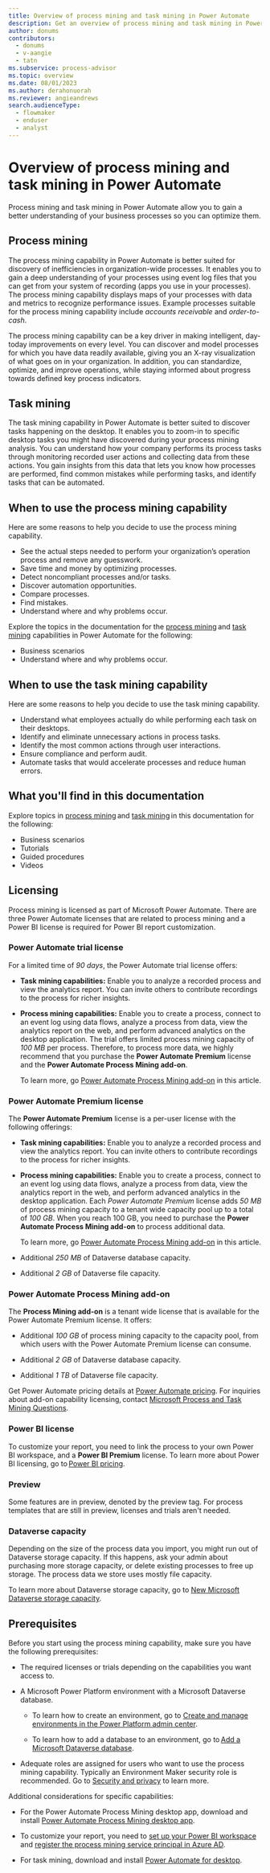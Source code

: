 ```yaml
---
title: Overview of process mining and task mining in Power Automate
description: Get an overview of process mining and task mining in Power Automate.
author: donums
contributors:
  - donums
  - v-aangie  
  - tatn
ms.subservice: process-advisor
ms.topic: overview
ms.date: 08/01/2023
ms.author: derahonuorah
ms.reviewer: angieandrews
search.audienceType: 
  - flowmaker
  - enduser
  - analyst
---
```


# Overview of process mining and task mining in Power Automate

Process mining and task mining in Power Automate allow you to gain a better understanding of your business processes so you can optimize them.

## Process mining

The process mining capability in Power Automate is better suited for discovery of inefficiencies in organization-wide processes. It enables you to gain a deep understanding of your processes using event log files that you can get from your system of recording (apps you use in your processes). The process mining capability displays maps of your processes with data and metrics to recognize performance issues. Example processes suitable for the process mining capability include *accounts receivable* and *order-to-cash*.

The process mining capability can be a key driver in making intelligent, day-today improvements on every level. You can discover and model processes for which you have data readily available, giving you an X-ray visualization of what goes on in your organization. In addition, you can standardize, optimize, and improve operations, while staying informed about progress towards defined key process indicators.

## Task mining

The task mining capability in Power Automate is better suited to discover tasks happening on the desktop. It enables you to zoom-in to specific desktop tasks you might have discovered during your process mining analysis. You can understand how your company performs its process tasks through monitoring recorded user actions and collecting data from these actions. You gain insights from this data that lets you know how processes are performed, find common mistakes while performing tasks, and identify tasks that can be automated.

## When to use the process mining capability

Here are some reasons to help you decide to use the process mining capability.

- See the actual steps needed to perform your organization’s operation process and remove any guesswork.
- Save time and money by optimizing processes.
- Detect noncompliant processes and/or tasks.
- Discover automation opportunities.
- Compare processes.
- Find mistakes.
- Understand where and why problems occur.

Explore the topics in the documentation for the [process mining](process-mining-overview.md) and [task mining](task-mining-overview.md) capabilities in Power Automate for the following:

- Business scenarios
- Understand where and why problems occur.

## When to use the task mining capability

Here are some reasons to help you decide to use the task mining capability.

- Understand what employees actually do while performing each task on their desktops.
- Identify and eliminate unnecessary actions in process tasks.
- Identify the most common actions through user interactions.
- Ensure compliance and perform audit.
- Automate tasks that would accelerate processes and reduce human errors.

## What you'll find in this documentation

Explore topics in [process mining](process-mining-overview.md) and [task mining](task-mining-overview.md) in this documentation for the following:

- Business scenarios
- Tutorials
- Guided procedures
- Videos

## Licensing

Process mining is licensed as part of Microsoft Power Automate. There are three Power Automate licenses that are related to process mining and a Power BI license is required for Power BI report customization.

### Power Automate trial license  

For a limited time of *90 days*, the Power Automate trial license offers: 

- **Task mining capabilities:** Enable you to analyze a recorded process and view the analytics report. You can invite others to contribute recordings to the process for richer insights. 

- **Process mining capabilities:** Enable you to create a process, connect to an event log using data flows, analyze a process from data, view the analytics report on the web, and perform advanced analytics on the desktop application. The trial offers limited process mining capacity of *100 MB* per process. Therefore, to process more data, we highly recommend that you purchase the **Power Automate Premium** license and the **Power Automate Process Mining add-on**.

    To learn more, go [Power Automate Process Mining add-on](#power-automate-process-mining-add-on) in this article.

### Power Automate Premium license  

The **Power Automate Premium** license is a per-user license with the following offerings:

- **Task mining capabilities:** Enable you to analyze a recorded process and view the analytics report. You can invite others to contribute recordings to the process for richer insights.

- **Process mining capabilities:** Enable you to create a process, connect to an event log using data flows, analyze a process from data, view the analytics report in the web, and perform advanced analytics in the desktop application. Each *Power Automate Premium* license adds *50 MB* of process mining capacity to a tenant wide capacity pool up to a total of *100 GB*. When you reach 100 GB,  you need to purchase the **Power Automate Process Mining add-on** to process additional data.

    To learn more, go [Power Automate Process Mining add-on](#power-automate-process-mining-add-on) in this article.

- Additional *250 MB* of Dataverse database capacity.

- Additional *2 GB* of Dataverse file capacity.

### Power Automate Process Mining add-on

The **Process Mining add-on** is a tenant wide license that is available for the Power Automate Premium license. It offers:

- Additional *100 GB* of process mining capacity to the capacity pool, from which users with the Power Automate Premium license can consume.
  
- Additional *2 GB* of Dataverse database capacity.

- Additional *1 TB* of Dataverse file capacity.

Get Power Automate pricing details at [Power Automate pricing](https://powerautomate.microsoft.com/en-us/pricing/). For inquiries about add-on capability licensing, contact [Microsoft Process and Task Mining Questions](mailto:minitq@microsoft.com).

### Power BI license

To customize your report, you need to link the process to your own Power BI workspace, and a **Power BI Premium** license. To learn more about Power BI licensing, go to [Power BI pricing](https://powerbi.microsoft.com/en-us/pricing/). 

### Preview

Some features are in preview, denoted by the preview tag. For process templates that are still in preview, licenses and trials aren't needed.

### Dataverse capacity

Depending on the size of the process data you import, you might run out of Dataverse storage capacity. If this happens, ask your admin about purchasing more storage capacity, or delete existing processes to free up storage. The process data we store uses mostly file capacity.

To learn more about Dataverse storage capacity, go to [New Microsoft Dataverse storage capacity](/power-platform/admin/capacity-storage).

## Prerequisites

Before you start using the process mining capability, make sure you have the following prerequisites:

- The required licenses or trials depending on the capabilities you want access to.

- A Microsoft Power Platform environment with a Microsoft Dataverse database.  

  - To learn how to create an environment, go to [Create and manage environments in the Power Platform admin center](/power-platform/admin/create-environment).  

  - To learn how to add a database to an environment, go to [Add a Microsoft Dataverse database](/power-platform/admin/create-database).  

- Adequate roles are assigned for users who want to use the process mining capability. Typically an Environment Maker security role is recommended. Go to [Security and privacy](process-advisor-security.md) to learn more.

Additional considerations for specific capabilities:

- For the Power Automate Process Mining desktop app, download and install [Power Automate Process Mining desktop app](minit/how-to-start-with-minit-desktop-application.md).

- To customize your report, you need to [set up your Power BI workspace](process-mining-pbi-workspace.md) and [register the process mining service principal in Azure AD](process-mining-pbi-workspace.md#install-azure-tools).

- For task mining, download and install [Power Automate for desktop](desktop-flows/install.md).
